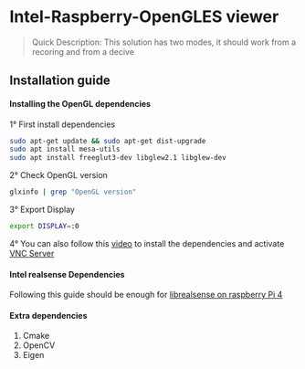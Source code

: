 # Intel-Raspberry-OpenGLES viewer
> Quick Description:  This solution has two modes, it should work from a recoring and from a decive

## Installation guide

#### Installing the OpenGL dependencies

1° First install dependencies

~~~sh
sudo apt-get update && sudo apt-get dist-upgrade
sudo apt install mesa-utils
sudo apt install freeglut3-dev libglew2.1 libglew-dev
~~~
2° Check OpenGL version
~~~sh
glxinfo | grep "OpenGL version"
~~~

3° Export Display
~~~sh
export DISPLAY=:0
~~~

4° You can also follow this [video](https://www.youtube.com/watch?v=3dhDqLnWVb0&list=PLgpana-oqo-JO9hytkF3LC1HOX4v2OrGC) to install the dependencies and activate [VNC Server](https://www.realvnc.com/es/connect/download/vnc/)

#### Intel realsense Dependencies

Following this guide should be enough for [librealsense on raspberry Pi 4](https://github.com/mathklk/realsense_raspberry_pi4)

#### Extra dependencies
1. Cmake
2. OpenCV
3. Eigen